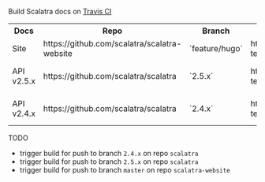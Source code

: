 


Build Scalatra docs on [Travis CI](https://travis-ci.org/dozed/travis-test)


<table>
  <tr>
    <th>Docs</td>
    <th>Repo</td>
    <th>Branch</td>
    <th>URL</td>
    <th>Built with</td>
  </tr>
  <tr>
    <td>Site</td>
    <td>https://github.com/scalatra/scalatra-website</td>
    <td>`feature/hugo`</td>
    <td>https://dozed.github.io/travis-test/</td>
    <td>[Hugo](https://gohugo.io/)</td>
  </tr>
  <tr>
    <td>API v2.5.x</td>
    <td>https://github.com/scalatra/scalatra</td>
    <td>`2.5.x`</td>
    <td>https://dozed.github.io/travis-test/apidocs/2.5/org/scalatra/</td>
    <td>[sbt-unidoc](https://github.com/sbt/sbt-unidoc)</td>
  </tr>
  <tr>
    <td>API v2.4.x</td>
    <td>https://github.com/scalatra/scalatra</td>
    <td>`2.4.x`</td>
    <td>https://dozed.github.io/travis-test/apidocs/2.4/org/scalatra/</td>
    <td>[sbt-unidoc](https://github.com/sbt/sbt-unidoc)</td>
  </tr>
</table>





TODO

  - trigger build for push to branch `2.4.x` on repo `scalatra`
  - trigger build for push to branch `2.5.x` on repo `scalatra`
  - trigger build for push to branch `master` on repo `scalatra-website`

